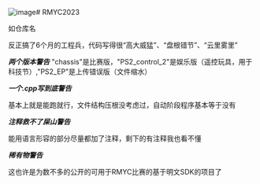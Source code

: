 ![image](https://github.com/enStar6/RMYC2023/assets/115720863/3b8fb900-9db1-443d-b571-e55df1f5db98)# RMYC2023  

如仓库名

反正搞了6个月的工程兵，代码写得很“高大威猛”、“盘根错节”、“云里雾里”

***两个版本警告***
"chassis"是比赛版，"PS2_control_2"是娱乐版（遥控玩具，用于科技节）,"PS2_EP"是上传错误版（文件缩水）

***一个.cpp写到底警告***

基本上就是能跑就行，文件结构压根没考虑过，自动阶段程序基本等于没有

***注释救不了屎山警告***

能用语言形容的部分尽量都加了注释，剩下的有注释我也看不懂

***稀有物警告***

这也许是为数不多的公开的可用于RMYC比赛的基于明文SDK的项目了


